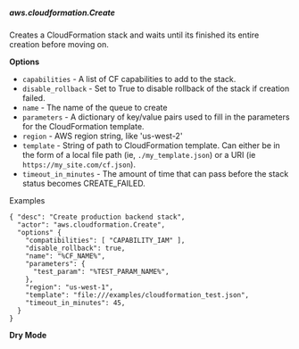 ##### aws.cloudformation.Create

Creates a CloudFormation stack and waits until its finished its entire creation
before moving on.

**Options**

  * `capabilities` - A list of CF capabilities to add to the stack.
  * `disable_rollback` - Set to True to disable rollback of the stack if
     creation failed.
  * `name` - The name of the queue to create
  * `parameters` - A dictionary of key/value pairs used to fill in the
     parameters for the CloudFormation template.
  * `region` - AWS region string, like 'us-west-2'
  * `template` - String of path to CloudFormation template. Can either be in
     the form of a local file path (ie, `./my_template.json`) or a URI (ie
     `https://my_site.com/cf.json`).
  * `timeout_in_minutes` - The amount of time that can pass before the stack
     status becomes CREATE_FAILED.

Examples

    { "desc": "Create production backend stack",
      "actor": "aws.cloudformation.Create",
      "options" {
        "compatibilities": [ "CAPABILITY_IAM" ],
        "disable_rollback": true,
        "name": "%CF_NAME%",
        "parameters": {
          "test_param": "%TEST_PARAM_NAME%",
        },
        "region": "us-west-1",
        "template": "file:///examples/cloudformation_test.json",
        "timeout_in_minutes": 45,
      }
    }

**Dry Mode**

